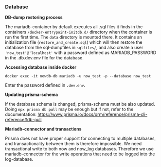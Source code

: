 
### Database

**DB-dump restoring process** 

The mariadb-container by default executes all .sql files it finds in the containers `/docker-entrypoint-initdb.d/` directory when the container is run the first time. The `data` directory is mounted there. It contains an initialization file (`restore_and_create.sql`) which will then restore the database from the sql-dumpfiles in `sqlfiles/`, and also create a user `'now_test'@'localhost'` with a password defined as MARIADB_PASSWORD in the .db.dev.env file for the database.

**Accessing database inside docker**

`docker exec -it nowdb-db mariadb -u now_test -p --database now_test` 

Enter the password defined in `.dev.env`.

**Updating prisma-schema**

If the database schema is changed, prisma-schema must be also updated. Doing `npx prisma db pull` may be enough but if not, refer to the documentation: https://www.prisma.io/docs/orm/reference/prisma-cli-reference#db-pull

**Mariadb-connector and transactions**

Prisma does not have proper support for connecting to multiple databases, and transactionality between them is therefore impossible. We need transactional write to both now and now_log databases. Therefore we use mariadb-connector for the write operations that need to be logged into the log-database.
